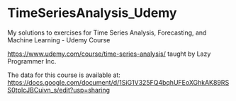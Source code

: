 # TimeSeriesAnalysis_Udemy
My solutions to exercises for Time Series Analysis, Forecasting, and Machine Learning - Udemy Course

https://www.udemy.com/course/time-series-analysis/ taught by Lazy Programmer Inc.


The data for this course is available at: https://docs.google.com/document/d/1SiG1V325FQ4bqhUFEoXGhkAK89RSS0tplcJBCuivn_s/edit?usp=sharing


